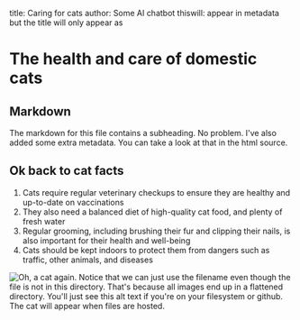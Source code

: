 title: Caring for cats
author: Some AI chatbot
thiswill: appear in metadata but the title will only appear as <title></title>

# The health and care of domestic cats


## Markdown
The markdown for this file contains a subheading. No problem. I've also added some extra metadata. You can take a look at that in the html source.


## Ok back to cat facts
1. Cats require regular veterinary checkups to ensure they are healthy and up-to-date on vaccinations
1. They also need a balanced diet of high-quality cat food, and plenty of fresh water
1. Regular grooming, including brushing their fur and clipping their nails, is also important for their health and well-being
1. Cats should be kept indoors to protect them from dangers such as traffic, other animals, and diseases

![Oh, a cat again. Notice that we can just use the filename even though the file is not in this directory. That's because all images end up in a flattened directory. You'll just see this alt text if you're on your filesystem or github. The cat will appear when files are hosted.](cat.jpg)